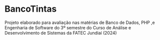 # BancoTintas

Projeto elaborado para avaliação nas matérias de Banco de Dados, PHP ,e Engenharia de Software do 3º semestre do
Curso de Análise e Desenvolvimento de Sistemas da FATEC Jundiaí (2024)
